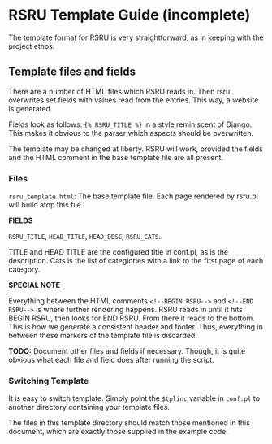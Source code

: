 RSRU Template Guide (incomplete)
===================

The template format for RSRU is very straightforward, as in keeping with the project ethos.

## Template files and fields

There are a number of HTML files which RSRU reads in. Then rsru overwrites set fields with values read from the entries. This way, a website is generated.

Fields look as follows: `{% RSRU_TITLE %}` in a style reminiscent of Django. This makes it obvious to the parser which aspects should be overwritten.

The template may be changed at liberty. RSRU will work, provided the fields and the HTML comment in the base template file are all present.

### Files

`rsru_template.html`: The base template file. Each page rendered by rsru.pl will build atop this file.

**FIELDS**

`RSRU_TITLE`, `HEAD_TITLE`, `HEAD_DESC`, `RSRU_CATS`.

TITLE and HEAD TITLE are the configured title in conf.pl, as is the description. Cats is the list of categiories with a link to the first page of each category.

**SPECIAL NOTE**

Everything between the HTML comments `<!--BEGIN RSRU-->` and `<!--END RSRU-->` is where further rendering happens. RSRU reads in until it hits BEGIN RSRU, then looks for END RSRU. From there it reads to the bottom. This is how we generate a consistent header and footer. Thus, everything in between these markers of the template file is discarded.

**TODO:** Document other files and fields if necessary. Though, it is quite obvious what each file and field does after running the script.


### Switching Template
It is easy to switch template. Simply point the `$tplinc` variable in `conf.pl` to another directory containing your template files.

The files in this template directory should match those mentioned in this document, which are exactly those supplied in the example code.
